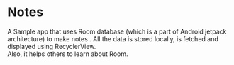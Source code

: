 # Notes
A Sample app that uses Room database (which is a part of Android jetpack architecture) to make notes . All the data is stored locally, is fetched and displayed using RecyclerView.
<br>
Also, it helps others to learn about Room. 
